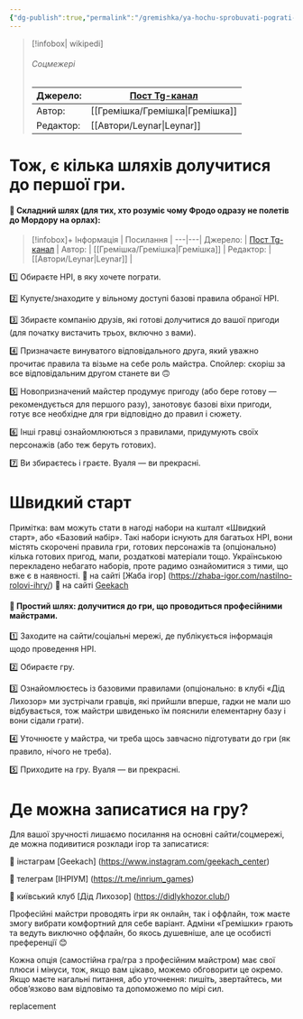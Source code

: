 ```yaml
---
{"dg-publish":true,"permalink":"/gremishka/ya-hochu-sprobuvati-pograti-ale-gadki-ne-mayu-yak-cze-zrobiti/"}
---
```



> [!infobox| wikipedi]
> ###### Соцмежері
> | Джерело:  | [Пост Tg-канал](https://t.me/gremishkaua/12) |
> | ---- | --- |
> | Автор:  | [[Гремішка/Гремішка\|Гремішка]] |
> | Редактор: |  [[Автори/Leynar\|Leynar]] ||

# Тож, є кілька шляхів долучитися до першої гри.

#### 🐾 Складний шлях (для тих, хто розуміє чому Фродо одразу не полетів до Мордору на орлах):

> [!infobox]+
> Інформація |  Посилання |
> ---|---|
> Джерело:  | [Пост Tg-канал](https://t.me/gremishkaua/12) |
> Автор:  | [[Гремішка/Гремішка\|Гремішка]] |
> Редактор: |  [[Автори/Leynar\|Leynar]] |

1️⃣ Обираєте НРІ, в яку хочете пограти.

2️⃣ Купуєте/знаходите у вільному доступі базові правила обраної НРІ.

3️⃣ Збираєте компанію друзів, які готові долучитися до вашої пригоди (для початку вистачить трьох, включно з вами).

4️⃣ Призначаєте винуватого відповідального друга, який уважно прочитає правила та візьме на себе роль майстра. Спойлер: скоріш за все відповідальним другом станете ви 🙃

5️⃣ Новопризначений майстер продумує пригоду (або бере готову — рекомендується для першого разу), занотовує базові віхи пригоди, готує все необхідне для гри відповідно до правил і сюжету.

6️⃣ Інші гравці ознайомлюються з правилами, придумують своїх персонажів (або теж беруть готових).

7️⃣ Ви збираєтесь і граєте. Вуаля — ви прекрасні.

# Швидкий старт
Примітка: вам можуть стати в нагоді набори на кшталт «Швидкий старт», або «Базовий набір». Такі набори існують для багатьох НРІ, вони містять скорочені правила гри, готових персонажів та (опціонально) кілька готових пригод, мапи, роздаткові матеріали тощо. Українською перекладено небагато наборів, проте радимо ознайомитися з тими, що вже є в наявності.
💚 на сайті [Жаба ігор] (https://zhaba-igor.com/nastilno-rolovi-ihry/)
💚 на сайті [Geekach](https://geekach.com.ua/rolyovi-ihry/) 
 
 #### 🐾 Простий шлях: долучитися до гри, що проводиться професійними майстрами.

1️⃣ Заходите на сайти/соціальні мережі, де публікується інформація щодо проведення НРІ.

2️⃣ Обираєте гру.

3️⃣ Ознайомлюєтесь із базовими правилами (опціонально: в клубі «Дід Лихозор» ми зустрічали гравців, які прийшли вперше, гадки не мали шо відбувається, тож майстри швиденько їм пояснили елементарну базу і вони сідали грати).

4️⃣ Уточнюєте у майстра, чи треба щось завчасно підготувати до гри (як правило, нічого не треба).

5️⃣ Приходите на гру. Вуаля — ви прекрасні.

# Де можна записатися на гру?
Для вашої зручності лишаємо посилання на основні сайти/соцмережі, де можна подивитися розклади ігор та записатися:

💚 інстаграм [Geekach] (https://www.instagram.com/geekach_center)

💚 телеграм [ІНРІУМ] (https://t.me/inrium_games) 

💚 київський клуб [Дід Лихозор] (https://didlykhozor.club/) 

Професійні майстри проводять ігри як онлайн, так і оффлайн, тож маєте змогу вибрати комфортний для себе варіант. Адміни «Гремішки» грають та ведуть виключно оффлайн, бо якось душевніше, але це особисті преференції 😊

Кожна опція (самостійна гра/гра з професійним майстром) має свої плюси і мінуси, тож, якщо вам цікаво, можемо обговорити це окремо. Якщо маєте нагальні питання, або уточнення: пишіть, звертайтесь, ми обов’язково вам відповімо та допоможемо по мірі сил.




replacement

